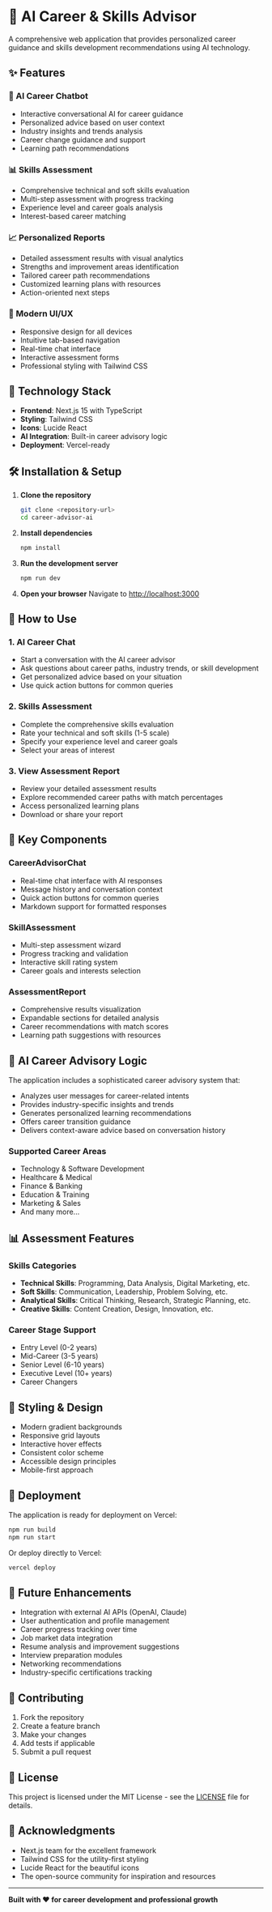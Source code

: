 # 🎯 AI Career & Skills Advisor

A comprehensive web application that provides personalized career guidance and skills development recommendations using AI technology.

## ✨ Features

### 🤖 AI Career Chatbot
- Interactive conversational AI for career guidance
- Personalized advice based on user context
- Industry insights and trends analysis
- Career change guidance and support
- Learning path recommendations

### 📊 Skills Assessment
- Comprehensive technical and soft skills evaluation
- Multi-step assessment with progress tracking
- Experience level and career goals analysis
- Interest-based career matching

### 📈 Personalized Reports
- Detailed assessment results with visual analytics
- Strengths and improvement areas identification
- Tailored career path recommendations
- Customized learning plans with resources
- Action-oriented next steps

### 🎨 Modern UI/UX
- Responsive design for all devices
- Intuitive tab-based navigation
- Real-time chat interface
- Interactive assessment forms
- Professional styling with Tailwind CSS

## 🚀 Technology Stack

- **Frontend**: Next.js 15 with TypeScript
- **Styling**: Tailwind CSS
- **Icons**: Lucide React
- **AI Integration**: Built-in career advisory logic
- **Deployment**: Vercel-ready

## 🛠️ Installation & Setup

1. **Clone the repository**
   ```bash
   git clone <repository-url>
   cd career-advisor-ai
   ```

2. **Install dependencies**
   ```bash
   npm install
   ```

3. **Run the development server**
   ```bash
   npm run dev
   ```

4. **Open your browser**
   Navigate to [http://localhost:3000](http://localhost:3000)

## 📱 How to Use

### 1. AI Career Chat
- Start a conversation with the AI career advisor
- Ask questions about career paths, industry trends, or skill development
- Get personalized advice based on your situation
- Use quick action buttons for common queries

### 2. Skills Assessment
- Complete the comprehensive skills evaluation
- Rate your technical and soft skills (1-5 scale)
- Specify your experience level and career goals
- Select your areas of interest

### 3. View Assessment Report
- Review your detailed assessment results
- Explore recommended career paths with match percentages
- Access personalized learning plans
- Download or share your report

## 🎯 Key Components

### CareerAdvisorChat
- Real-time chat interface with AI responses
- Message history and conversation context
- Quick action buttons for common queries
- Markdown support for formatted responses

### SkillAssessment
- Multi-step assessment wizard
- Progress tracking and validation
- Interactive skill rating system
- Career goals and interests selection

### AssessmentReport
- Comprehensive results visualization
- Expandable sections for detailed analysis
- Career recommendations with match scores
- Learning path suggestions with resources

## 🧠 AI Career Advisory Logic

The application includes a sophisticated career advisory system that:

- Analyzes user messages for career-related intents
- Provides industry-specific insights and trends
- Generates personalized learning recommendations
- Offers career transition guidance
- Delivers context-aware advice based on conversation history

### Supported Career Areas
- Technology & Software Development
- Healthcare & Medical
- Finance & Banking
- Education & Training
- Marketing & Sales
- And many more...

## 📊 Assessment Features

### Skills Categories
- **Technical Skills**: Programming, Data Analysis, Digital Marketing, etc.
- **Soft Skills**: Communication, Leadership, Problem Solving, etc.
- **Analytical Skills**: Critical Thinking, Research, Strategic Planning, etc.
- **Creative Skills**: Content Creation, Design, Innovation, etc.

### Career Stage Support
- Entry Level (0-2 years)
- Mid-Career (3-5 years)
- Senior Level (6-10 years)
- Executive Level (10+ years)
- Career Changers

## 🎨 Styling & Design

- Modern gradient backgrounds
- Responsive grid layouts
- Interactive hover effects
- Consistent color scheme
- Accessible design principles
- Mobile-first approach

## 🚀 Deployment

The application is ready for deployment on Vercel:

```bash
npm run build
npm run start
```

Or deploy directly to Vercel:
```bash
vercel deploy
```

## 🔮 Future Enhancements

- Integration with external AI APIs (OpenAI, Claude)
- User authentication and profile management
- Career progress tracking over time
- Job market data integration
- Resume analysis and improvement suggestions
- Interview preparation modules
- Networking recommendations
- Industry-specific certifications tracking

## 🤝 Contributing

1. Fork the repository
2. Create a feature branch
3. Make your changes
4. Add tests if applicable
5. Submit a pull request

## 📄 License

This project is licensed under the MIT License - see the [LICENSE](LICENSE) file for details.

## 🙏 Acknowledgments

- Next.js team for the excellent framework
- Tailwind CSS for the utility-first styling
- Lucide React for the beautiful icons
- The open-source community for inspiration and resources

---

**Built with ❤️ for career development and professional growth**

